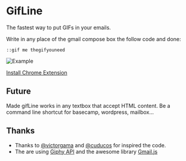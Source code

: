 # GifLine

The fastest way to put GIFs in your emails.

Write in any place of the gmail compose box the follow code and done:

```
::gif me thegifyouneed
```

![Example](http://zehfernandes.github.io/gifline/img/explanation.gif)


[Install Chrome Extension](https://chrome.google.com/webstore/detail/gmail-gifline/mcmandlkgdpmhpaebifnnepgokcjncej)

## Future

Made gifLine works in any textbox that accept HTML content.
Be a command line shortcut for basecamp, wordpress, mailbox…

## Thanks

* Thanks to [@victorgama](https://github.com/victorgama/) and [@cuducos](https://github.com/cuducos/) for inspired the code.
* The are using [Giphy API](https://api.giphy.com/) and the awesome library [Gmail.js](https://github.com/KartikTalwar/gmail.js) 

